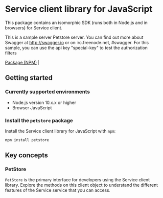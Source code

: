 # Service client library for JavaScript

This package contains an isomorphic SDK (runs both in Node.js and in browsers) for Service client.

This is a sample server Petstore server.  You can find out more about Swagger at <a href="http://swagger.io">http://swagger.io</a> or on irc.freenode.net, #swagger.  For this sample, you can use the api key "special-key" to test the authorization filters

[Package (NPM)](https://www.npmjs.com/package/petstore) |

## Getting started

### Currently supported environments

- Node.js version 10.x.x or higher
- Browser JavaScript


### Install the `petstore` package

Install the Service client library for JavaScript with `npm`:

```bash
npm install petstore
```


## Key concepts

### PetStore

`PetStore` is the primary interface for developers using the Service client library. Explore the methods on this client object to understand the different features of the Service service that you can access.

